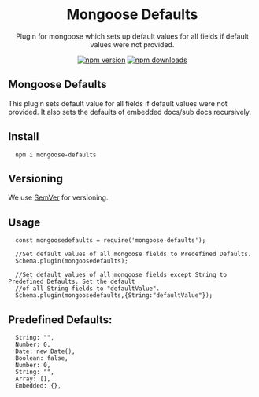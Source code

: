 <div align="center">
  <h1>Mongoose Defaults</h1>
  <p>Plugin for mongoose which sets up default values for all fields if default values were not provided.</p>
  
  [![npm version](https://badgen.net/npm/v/mongoose-defaults)](https://www.npmjs.com/package/mongoose-defaults)
  [![npm downloads](https://badgen.net/npm/dm/mongoose-defaults)](https://www.npmjs.com/package/mongoose-defaults)
  
</div>

## Mongoose Defaults

This plugin sets default value for all fields if default values were not provided. It also sets the defaults of embedded docs/sub docs recursively.

## Install

```
  npm i mongoose-defaults
```

## Versioning

We use [SemVer](http://semver.org/) for versioning.

## Usage

```
  const mongoosedefaults = require('mongoose-defaults');

  //Set default values of all mongoose fields to Predefined Defaults.
  Schema.plugin(mongoosedefaults);

  //Set default values of all mongoose fields except String to Predefined Defaults. Set the default
  //of all String fields to "defaultValue".
  Schema.plugin(mongoosedefaults,{String:"defaultValue"});

```

## Predefined Defaults:

```
  String: "",
  Number: 0,
  Date: new Date(),
  Boolean: false,
  Number: 0,
  String: "",
  Array: [],
  Embedded: {},
```
